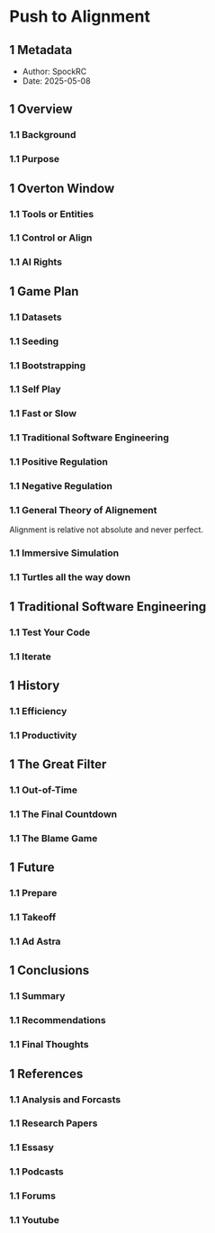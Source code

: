 # Push to Alignment

## 1 Metadata

* Author: SpockRC
* Date: 2025-05-08

## 1 Overview

### 1.1 Background

### 1.1 Purpose

## 1 Overton Window

### 1.1 Tools or Entities

### 1.1 Control or Align

### 1.1 AI Rights

## 1 Game Plan

### 1.1 Datasets

### 1.1 Seeding

### 1.1 Bootstrapping

### 1.1 Self Play

### 1.1 Fast or Slow

### 1.1 Traditional Software Engineering

### 1.1 Positive Regulation

### 1.1 Negative Regulation

### 1.1 General Theory of Alignement

Alignment is relative not absolute and never perfect.

### 1.1 Immersive Simulation

### 1.1 Turtles all the way down

## 1 Traditional Software Engineering

### 1.1 Test Your Code

### 1.1 Iterate

## 1 History

### 1.1 Efficiency

### 1.1 Productivity

## 1 The Great Filter

### 1.1 Out-of-Time

### 1.1 The Final Countdown

### 1.1 The Blame Game

## 1 Future

### 1.1 Prepare

### 1.1 Takeoff

### 1.1 Ad Astra

## 1 Conclusions

### 1.1 Summary

### 1.1 Recommendations

### 1.1 Final Thoughts

## 1 References

### 1.1 Analysis and Forcasts

[^01]: [AI 2027](https://ai-2027.com/)

[^02]: [Apollo Research](https://www.apolloresearch.ai/)

[^03]: [Artificial Analysis](https://artificialanalysis.ai/)

[^04]: [Epoch AI](https://epoch.ai/)

[^05]: [LifeArchitect](https://lifearchitect.ai/)

[^06]: [METR](https://metr.org/)

[^07]: [SimpleBench](https://simple-bench.com/)

[^08]: [TrackingAI](https://trackingai.org/IQ)

### 1.1 Research Papers

[^09]: [Absolute Zero: Reinforced Self-play Reasoning with Zero Data](https://arxiv.org/pdf/2505.03335)

### 1.1 Essasy

[^00]: [Dario]()

### 1.1 Podcasts

[^10]: [AI Explained]()

[^11]: [Doom Debates]()

[^12]: [Dwarkesh Podcast]()

[^13]: [Future of Life Institue Podcast]()

[^14]: [Google DeepMind The Podcast]()

[^15]: [Lex Fridman Podcast]()

[^16]: [Machine Learning Street Talk]()

[^17]: [The Cognitive Revolution]()

[^18]: [Unsupervied Learning]()

### 1.1 Forums

[^19]: [LessWrong](https://www.lesswrong.com/)

[^20]: [r/Accelerate Subreddit](https://www.reddit.com/r/accelerate/)

[^21]: [r/Singularity Subreddit](https://www.reddit.com/r/singularity/)

### 1.1 Youtube

[^22]: [David Shapiro](https://www.youtube.com/@DaveShap/)

[^23]: [Dr Waku](https://www.youtube.com/@DrWaku/)

[^24]: [Emergent Garden](https://www.youtube.com/@EmergentGarden/)

[^25]: [Species Documenting AGI](https://www.youtube.com/@AISpecies/)

[^26]: [Two Minute Papers](https://www.youtube.com/@TwoMinutePapers/)

[^27]: [Wes Roth](https://www.youtube.com/@WesRoth/)
